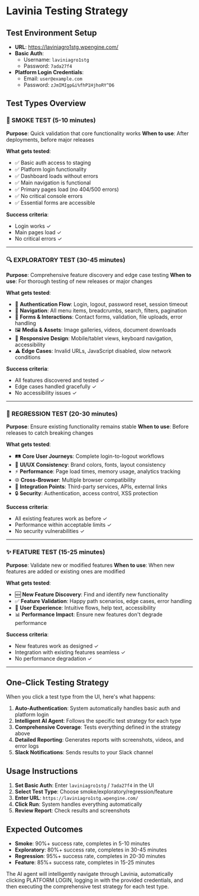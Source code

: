 # Lavinia Testing Strategy

## Test Environment Setup
- **URL**: https://laviniagro1stg.wpengine.com/
- **Basic Auth**: 
  - Username: `laviniagro1stg`
  - Password: `7ada27f4`
- **Platform Login Credentials**:
  - Email: `user@example.com`
  - Password: `zJmIMIgp&i%fhP1HjhoRY^D6`

## Test Types Overview

### 🚀 SMOKE TEST (5-10 minutes)
**Purpose**: Quick validation that core functionality works
**When to use**: After deployments, before major releases

**What gets tested**:
- ✅ Basic auth access to staging
- ✅ Platform login functionality
- ✅ Dashboard loads without errors
- ✅ Main navigation is functional
- ✅ Primary pages load (no 404/500 errors)
- ✅ No critical console errors
- ✅ Essential forms are accessible

**Success criteria**: 
- Login works ✓
- Main pages load ✓
- No critical errors ✓

---

### 🔍 EXPLORATORY TEST (30-45 minutes)
**Purpose**: Comprehensive feature discovery and edge case testing
**When to use**: For thorough testing of new releases or major changes

**What gets tested**:
- 🔐 **Authentication Flow**: Login, logout, password reset, session timeout
- 🧭 **Navigation**: All menu items, breadcrumbs, search, filters, pagination
- 📝 **Forms & Interactions**: Contact forms, validation, file uploads, error handling
- 🖼️ **Media & Assets**: Image galleries, videos, document downloads
- 📱 **Responsive Design**: Mobile/tablet views, keyboard navigation, accessibility
- ⚠️ **Edge Cases**: Invalid URLs, JavaScript disabled, slow network conditions

**Success criteria**:
- All features discovered and tested ✓
- Edge cases handled gracefully ✓
- No accessibility issues ✓

---

### 🔄 REGRESSION TEST (20-30 minutes)  
**Purpose**: Ensure existing functionality remains stable
**When to use**: Before releases to catch breaking changes

**What gets tested**:
- 🛤️ **Core User Journeys**: Complete login-to-logout workflows
- 🎨 **UI/UX Consistency**: Brand colors, fonts, layout consistency
- ⚡ **Performance**: Page load times, memory usage, analytics tracking
- 🌐 **Cross-Browser**: Multiple browser compatibility
- 🔗 **Integration Points**: Third-party services, APIs, external links
- 🔒 **Security**: Authentication, access control, XSS protection

**Success criteria**:
- All existing features work as before ✓
- Performance within acceptable limits ✓
- No security vulnerabilities ✓

---

### ✨ FEATURE TEST (15-25 minutes)
**Purpose**: Validate new or modified features
**When to use**: When new features are added or existing ones are modified

**What gets tested**:
- 🆕 **New Feature Discovery**: Find and identify new functionality
- ✅ **Feature Validation**: Happy path scenarios, edge cases, error handling
- 👤 **User Experience**: Intuitive flows, help text, accessibility
- 📊 **Performance Impact**: Ensure new features don't degrade performance

**Success criteria**:
- New features work as designed ✓
- Integration with existing features seamless ✓
- No performance degradation ✓

---

## One-Click Testing Strategy

When you click a test type from the UI, here's what happens:

1. **Auto-Authentication**: System automatically handles basic auth and platform login
2. **Intelligent AI Agent**: Follows the specific test strategy for each type
3. **Comprehensive Coverage**: Tests everything defined in the strategy above
4. **Detailed Reporting**: Generates reports with screenshots, videos, and error logs
5. **Slack Notifications**: Sends results to your Slack channel

## Usage Instructions

1. **Set Basic Auth**: Enter `laviniagro1stg` / `7ada27f4` in the UI
2. **Select Test Type**: Choose smoke/exploratory/regression/feature
3. **Enter URL**: `https://laviniagro1stg.wpengine.com/`
4. **Click Run**: System handles everything automatically
5. **Review Report**: Check results and screenshots

## Expected Outcomes

- **Smoke**: 90%+ success rate, completes in 5-10 minutes
- **Exploratory**: 80%+ success rate, completes in 30-45 minutes  
- **Regression**: 95%+ success rate, completes in 20-30 minutes
- **Feature**: 85%+ success rate, completes in 15-25 minutes

The AI agent will intelligently navigate through Lavinia, automatically clicking PLATFORM LOGIN, logging in with the provided credentials, and then executing the comprehensive test strategy for each test type.
